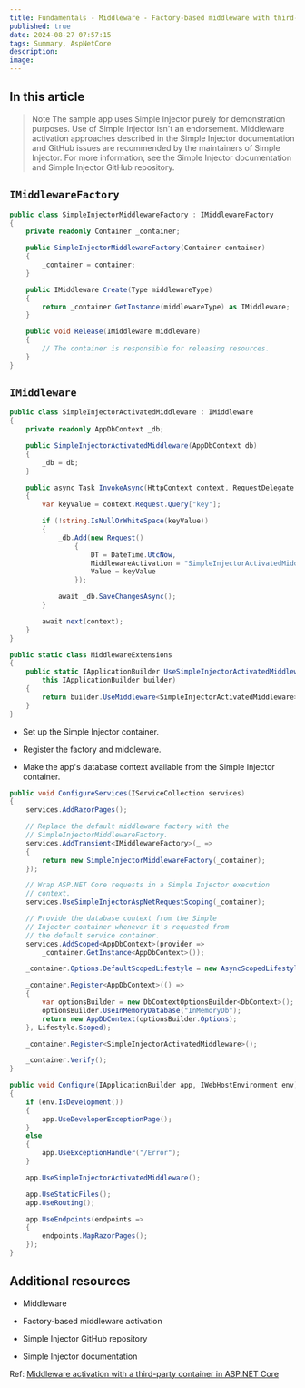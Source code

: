 ```yaml
---
title: Fundamentals - Middleware - Factory-based middleware with third-party container
published: true
date: 2024-08-27 07:57:15
tags: Summary, AspNetCore
description: 
image:
---
```


## In this article

> Note
The sample app uses Simple Injector purely for demonstration purposes. Use of Simple Injector isn't an endorsement. Middleware activation approaches described in the Simple Injector documentation and GitHub issues are recommended by the maintainers of Simple Injector. For more information, see the Simple Injector documentation and Simple Injector GitHub repository.

## ```IMiddlewareFactory```

```csharp
public class SimpleInjectorMiddlewareFactory : IMiddlewareFactory
{
    private readonly Container _container;

    public SimpleInjectorMiddlewareFactory(Container container)
    {
        _container = container;
    }

    public IMiddleware Create(Type middlewareType)
    {
        return _container.GetInstance(middlewareType) as IMiddleware;
    }

    public void Release(IMiddleware middleware)
    {
        // The container is responsible for releasing resources.
    }
}
```

## ```IMiddleware```

```csharp
public class SimpleInjectorActivatedMiddleware : IMiddleware
{
    private readonly AppDbContext _db;

    public SimpleInjectorActivatedMiddleware(AppDbContext db)
    {
        _db = db;
    }

    public async Task InvokeAsync(HttpContext context, RequestDelegate next)
    {
        var keyValue = context.Request.Query["key"];

        if (!string.IsNullOrWhiteSpace(keyValue))
        {
            _db.Add(new Request()
                {
                    DT = DateTime.UtcNow, 
                    MiddlewareActivation = "SimpleInjectorActivatedMiddleware", 
                    Value = keyValue
                });

            await _db.SaveChangesAsync();
        }

        await next(context);
    }
}
```

```csharp
public static class MiddlewareExtensions
{
    public static IApplicationBuilder UseSimpleInjectorActivatedMiddleware(
        this IApplicationBuilder builder)
    {
        return builder.UseMiddleware<SimpleInjectorActivatedMiddleware>();
    }
}
```

 - Set up the Simple Injector container.

 - Register the factory and middleware.

 - Make the app's database context available from the Simple Injector container.

```csharp
public void ConfigureServices(IServiceCollection services)
{
    services.AddRazorPages();

    // Replace the default middleware factory with the 
    // SimpleInjectorMiddlewareFactory.
    services.AddTransient<IMiddlewareFactory>(_ =>
    {
        return new SimpleInjectorMiddlewareFactory(_container);
    });

    // Wrap ASP.NET Core requests in a Simple Injector execution 
    // context.
    services.UseSimpleInjectorAspNetRequestScoping(_container);

    // Provide the database context from the Simple 
    // Injector container whenever it's requested from 
    // the default service container.
    services.AddScoped<AppDbContext>(provider => 
        _container.GetInstance<AppDbContext>());

    _container.Options.DefaultScopedLifestyle = new AsyncScopedLifestyle();

    _container.Register<AppDbContext>(() => 
    {
        var optionsBuilder = new DbContextOptionsBuilder<DbContext>();
        optionsBuilder.UseInMemoryDatabase("InMemoryDb");
        return new AppDbContext(optionsBuilder.Options);
    }, Lifestyle.Scoped);

    _container.Register<SimpleInjectorActivatedMiddleware>();

    _container.Verify();
}
```

```csharp
public void Configure(IApplicationBuilder app, IWebHostEnvironment env)
{
    if (env.IsDevelopment())
    {
        app.UseDeveloperExceptionPage();
    }
    else
    {
        app.UseExceptionHandler("/Error");
    }

    app.UseSimpleInjectorActivatedMiddleware();

    app.UseStaticFiles();
    app.UseRouting();

    app.UseEndpoints(endpoints =>
    {
        endpoints.MapRazorPages();
    });
}
```

## Additional resources

- Middleware

- Factory-based middleware activation

- Simple Injector GitHub repository

- Simple Injector documentation

Ref: [Middleware activation with a third-party container in ASP.NET Core](https://learn.microsoft.com/en-us/aspnet/core/fundamentals/middleware/extensibility-third-party-container?view=aspnetcore-8.0)